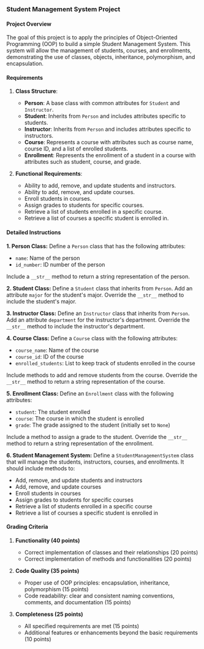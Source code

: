 ### Student Management System Project

#### Project Overview
The goal of this project is to apply the principles of Object-Oriented Programming (OOP) to build a simple Student Management System. This system will allow the management of students, courses, and enrollments, demonstrating the use of classes, objects, inheritance, polymorphism, and encapsulation.

#### Requirements

1. **Class Structure**:
   - **Person**: A base class with common attributes for `Student` and `Instructor`.
   - **Student**: Inherits from `Person` and includes attributes specific to students.
   - **Instructor**: Inherits from `Person` and includes attributes specific to instructors.
   - **Course**: Represents a course with attributes such as course name, course ID, and a list of enrolled students.
   - **Enrollment**: Represents the enrollment of a student in a course with attributes such as student, course, and grade.

2. **Functional Requirements**:
   - Ability to add, remove, and update students and instructors.
   - Ability to add, remove, and update courses.
   - Enroll students in courses.
   - Assign grades to students for specific courses.
   - Retrieve a list of students enrolled in a specific course.
   - Retrieve a list of courses a specific student is enrolled in.

#### Detailed Instructions

**1. Person Class:**
Define a `Person` class that has the following attributes:
- `name`: Name of the person
- `id_number`: ID number of the person

Include a `__str__` method to return a string representation of the person.

**2. Student Class:**
Define a `Student` class that inherits from `Person`. Add an attribute `major` for the student's major. Override the `__str__` method to include the student's major.

**3. Instructor Class:**
Define an `Instructor` class that inherits from `Person`. Add an attribute `department` for the instructor's department. Override the `__str__` method to include the instructor's department.

**4. Course Class:**
Define a `Course` class with the following attributes:
- `course_name`: Name of the course
- `course_id`: ID of the course
- `enrolled_students`: List to keep track of students enrolled in the course

Include methods to add and remove students from the course. Override the `__str__` method to return a string representation of the course.

**5. Enrollment Class:**
Define an `Enrollment` class with the following attributes:
- `student`: The student enrolled
- `course`: The course in which the student is enrolled
- `grade`: The grade assigned to the student (initially set to `None`)

Include a method to assign a grade to the student. Override the `__str__` method to return a string representation of the enrollment.

**6. Student Management System:**
Define a `StudentManagementSystem` class that will manage the students, instructors, courses, and enrollments. It should include methods to:
- Add, remove, and update students and instructors
- Add, remove, and update courses
- Enroll students in courses
- Assign grades to students for specific courses
- Retrieve a list of students enrolled in a specific course
- Retrieve a list of courses a specific student is enrolled in

#### Grading Criteria

1. **Functionality (40 points)**
   - Correct implementation of classes and their relationships (20 points)
   - Correct implementation of methods and functionalities (20 points)

2. **Code Quality (35 points)**
   - Proper use of OOP principles: encapsulation, inheritance, polymorphism (15 points)
   - Code readability: clear and consistent naming conventions, comments, and documentation (15 points)

3. **Completeness (25 points)**
   - All specified requirements are met (15 points)
   - Additional features or enhancements beyond the basic requirements (10 points)

